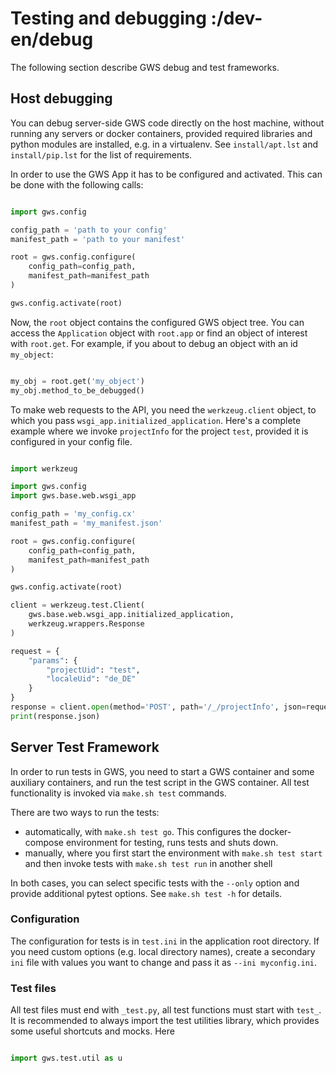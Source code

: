 # Testing and debugging :/dev-en/debug

The following section describe GWS debug and test frameworks.


## Host debugging

You can debug server-side GWS code directly on the host machine, without running any servers or docker containers, provided required libraries and python modules are installed, e.g. in a virtualenv. See `install/apt.lst` and `install/pip.lst` for the list of requirements.

In order to use the GWS App it has to be configured and activated. This can be done with the following calls:

```py

import gws.config

config_path = 'path to your config'
manifest_path = 'path to your manifest'

root = gws.config.configure(
    config_path=config_path,
    manifest_path=manifest_path
)

gws.config.activate(root)
```

Now, the `root` object contains the configured GWS object tree. You can access the `Application` object with `root.app` or find an object of interest with `root.get`. For example, if you about to debug an object with an id `my_object`:

```py

my_obj = root.get('my_object')
my_obj.method_to_be_debugged()
```

To make web requests to the API, you need the `werkzeug.client` object, to which you pass `wsgi_app.initialized_application`. Here's a complete example where we invoke `projectInfo` for the project `test`, provided it is configured in your config file.

```py

import werkzeug

import gws.config
import gws.base.web.wsgi_app

config_path = 'my_config.cx'
manifest_path = 'my_manifest.json'

root = gws.config.configure(
    config_path=config_path,
    manifest_path=manifest_path
)

gws.config.activate(root)

client = werkzeug.test.Client(
    gws.base.web.wsgi_app.initialized_application,
    werkzeug.wrappers.Response
)

request = {
    "params": {
        "projectUid": "test",
        "localeUid": "de_DE"
    }
}
response = client.open(method='POST', path='/_/projectInfo', json=request)
print(response.json)
```

## Server Test Framework

In order to run tests in GWS, you need to start a GWS container and some auxiliary containers, and run the test script in the GWS container. All test functionality is invoked via `make.sh test` commands. 

There are two ways to run the tests:

- automatically, with `make.sh test go`. This configures the docker-compose environment for testing, runs tests and shuts down.
- manually, where you first start the environment with `make.sh test start` and then invoke tests with `make.sh test run` in another shell

In both cases, you can select specific tests with the `--only` option and provide additional pytest options. See `make.sh test -h` for details.


### Configuration

The configuration for tests is in `test.ini` in the application root directory. If you need custom options (e.g. local directory names), create a secondary `ini` file with values you want to change and pass it as `--ini myconfig.ini`.

### Test files

All test files must end with `_test.py`, all test functions must start with `test_`. It is recommended to always import the test utilities library, which provides some useful shortcuts and mocks. Here

```py

import gws.test.util as u

```
